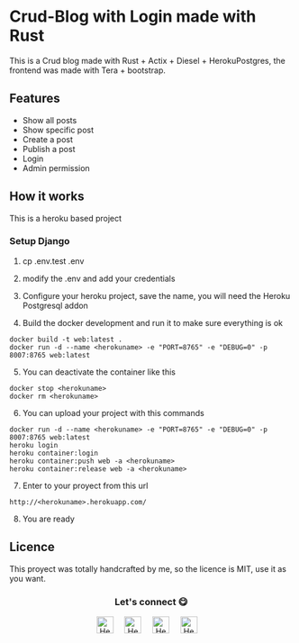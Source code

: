 # Crud-Blog with Login made with Rust 

This is a Crud blog made with Rust + Actix + Diesel + HerokuPostgres, the frontend was made with Tera + bootstrap.

## Features

* Show all posts
* Show specific post
* Create a post
* Publish a post
* Login
* Admin permission



## How it works
This is a heroku based project

### Setup Django

1. cp .env.test .env

2. modify the .env and add your credentials

3. Configure your heroku project, save the name, you will need the Heroku Postgresql addon

4. Build the docker development and run it to make sure everything is ok

```
docker build -t web:latest .
docker run -d --name <herokuname> -e "PORT=8765" -e "DEBUG=0" -p 8007:8765 web:latest
```

5. You can deactivate the container like this
```
docker stop <herokuname>
docker rm <herokuname>
```

6. You can upload your project with this commands
```
docker run -d --name <herokuname> -e "PORT=8765" -e "DEBUG=0" -p 8007:8765 web:latest
heroku login
heroku container:login
heroku container:push web -a <herokuname>
heroku container:release web -a <herokuname>
```

7. Enter to your proyect from this url
```
http://<herokuname>.herokuapp.com/
```

8. You are ready


## Licence
This proyect was totally handcrafted by me, so the licence is MIT, use it as you want.

<div align="center">
<h3 align="center">Let's connect 😋</h3>
</div>
<p align="center">
<a href="https://www.linkedin.com/in/hector-pulido-17547369/" target="blank">
<img align="center" width="30px" alt="Hector's LinkedIn" src="https://www.vectorlogo.zone/logos/linkedin/linkedin-icon.svg"/></a> &nbsp; &nbsp;
<a href="https://twitter.com/Hector_Pulido_" target="blank">
<img align="center" width="30px" alt="Hector's Twitter" src="https://www.vectorlogo.zone/logos/twitter/twitter-official.svg"/></a> &nbsp; &nbsp;
<a href="https://www.twitch.tv/hector_pulido_" target="blank">
<img align="center" width="30px" alt="Hector's Twitch" src="https://www.vectorlogo.zone/logos/twitch/twitch-icon.svg"/></a> &nbsp; &nbsp;
<a href="https://www.youtube.com/channel/UCS_iMeH0P0nsIDPvBaJckOw" target="blank">
<img align="center" width="30px" alt="Hector's Youtube" src="https://www.vectorlogo.zone/logos/youtube/youtube-icon.svg"/></a> &nbsp; &nbsp;
